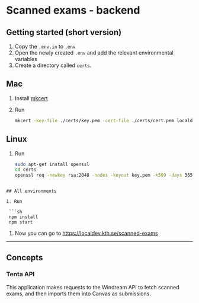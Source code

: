 # Scanned exams - backend

## Getting started (short version)

1. Copy the `.env.in` to `.env`
1. Open the newly created `.env` and add the relevant environmental variables
1. Create a directory called `certs`.

## Mac

1. Install [mkcert](https://github.com/FiloSottile/mkcert)
1. Run

   ```sh
   mkcert -key-file ./certs/key.pem -cert-file ./certs/cert.pem localdev.kth.se localhost
   ```

## Linux

1. Run

   ```sh
   sudo apt-get install openssl
   cd certs
   openssl req -newkey rsa:2048 -nodes -keyout key.pem -x509 -days 365 -out cert.pem
   ```

````

## All environments

1. Run

 ```sh
 npm install
 npm start
````

1. Now you can go to https://localdev.kth.se/scanned-exams

---

## Concepts

### Tenta API

This application makes requests to the Windream API to fetch scanned exams, and then imports them into Canvas as submissions.
